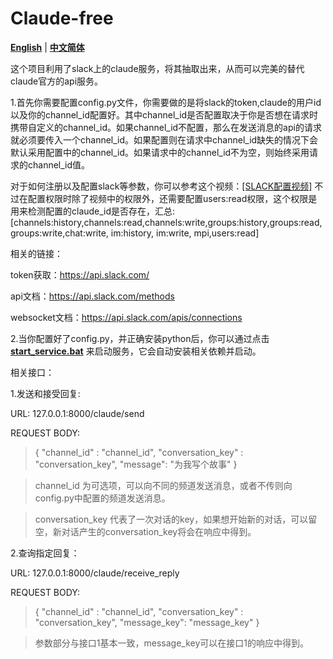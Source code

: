 # Claude-free

[**English**](./README.md) | [**中文简体**](./README_zh_CN.md)


这个项目利用了slack上的claude服务，将其抽取出来，从而可以完美的替代claude官方的api服务。

1.首先你需要配置config.py文件，你需要做的是将slack的token,claude的用户id以及你的channel_id配置好。其中channel_id是否配置取决于你是否想在请求时携带自定义的channel_id。如果channel_id不配置，那么在发送消息的api的请求就必须要传入一个channel_id。如果配置则在请求中channel_id缺失的情况下会默认采用配置中的channel_id。如果请求中的channel_id不为空，则始终采用请求的channel_id值。

对于如何注册以及配置slack等参数，你可以参考这个视频：[[SLACK配置视频]](https://www.bilibili.com/video/BV1Lz4y1B7Hs/?spm_id_from=333.337.search-card.all.click&vd_source=0f2e34b3c4cefb6fccb9eb108ab54e1a)
不过在配置权限时除了视频中的权限外，还需要配置users:read权限，这个权限是用来检测配置的claude_id是否存在，汇总:[channels:history,channels:read,channels:write,groups:history,groups:read,groups:write,chat:write, im:history, im:write, mpi,users:read]

相关的链接：

token获取：https://api.slack.com/

api文档：https://api.slack.com/methods

websocket文档：https://api.slack.com/apis/connections

2.当你配置好了config.py，并正确安装python后，你可以通过点击[**start_service.bat**](./start_service.bat) 来启动服务，它会自动安装相关依赖并启动。

相关接口：

1.发送和接受回复: 

URL: 127.0.0.1:8000/claude/send

REQUEST BODY: 
>{
"channel_id" : "channel_id",
"conversation_key" : "conversation_key",
"message": "为我写个故事"
}

> channel_id 为可选项，可以向不同的频道发送消息，或者不传则向config.py中配置的频道发送消息。

> conversation_key 代表了一次对话的key，如果想开始新的对话，可以留空，新对话产生的conversation_key将会在响应中得到。

2.查询指定回复：

URL: 127.0.0.1:8000/claude/receive_reply

REQUEST BODY:
> {
"channel_id" : "channel_id",
"conversation_key" : "conversation_key",
"message_key": "message_key"
}

> 参数部分与接口1基本一致，message_key可以在接口1的响应中得到。
